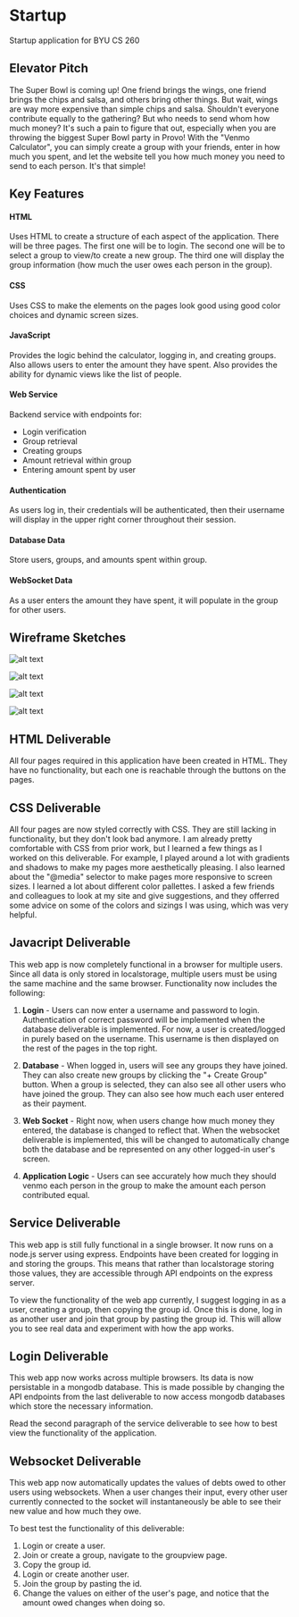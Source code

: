 # Startup
Startup application for BYU CS 260

## Elevator Pitch
The Super Bowl is coming up! One friend brings the wings, one friend brings the chips and salsa, and others bring other things. But wait, wings are way more expensive than simple chips and salsa. Shouldn't everyone contribute equally to the gathering? But who needs to send whom how much money? It's such a pain to figure that out, especially when you are throwing the biggest Super Bowl party in Provo! With the "Venmo Calculator", you can simply create a group with your friends, enter in how much you spent, and let the website tell you how much money you need to send to each person. It's that simple!

## Key Features
#### HTML
Uses HTML to create a structure of each aspect of the application. There will be three pages. The first one will be to login. The second one will be to select a group to view/to create a new group. The third one will display the group information (how much the user owes each person in the group).
#### CSS
Uses CSS to make the elements on the pages look good using good color choices and dynamic screen sizes.
#### JavaScript
Provides the logic behind the calculator, logging in, and creating groups. Also allows users to enter the amount they have spent. Also provides the ability for dynamic views like the list of people.
#### Web Service
Backend service with endpoints for:

- Login verification
- Group retrieval
- Creating groups
- Amount retrieval within group
- Entering amount spent by user
#### Authentication
As users log in, their credentials will be authenticated, then their username will display in the upper right corner throughout their session.
#### Database Data
Store users, groups, and amounts spent within group.
#### WebSocket Data
As a user enters the amount they have spent, it will populate in the group for other users. 

## Wireframe Sketches
![alt text](<image0 (11).jpeg>)

![alt text](image3.jpeg)

![alt text](image2.jpeg)

![alt text](<image1 (6).jpeg>)

## HTML Deliverable
All four pages required in this application have been created in HTML. They have no functionality, but each one is reachable through the buttons on the pages. 

## CSS Deliverable
All four pages are now styled correctly with CSS. They are still lacking in functionality, but they don't look bad anymore. I am already pretty comfortable with CSS from prior work, but I learned a few things as I worked on this deliverable. For example, I played around a lot with gradients and shadows to make my pages more aesthetically pleasing. I also learned about the "@media" selector to make pages more responsive to screen sizes. I learned a lot about different color pallettes. I asked a few friends and colleagues to look at my site and give suggestions, and they offerred some advice on some of the colors and sizings I was using, which was very helpful.

## Javacript Deliverable
This web app is now completely functional in a browser for multiple users. Since all data is only stored in localstorage, multiple users must be using the same machine and the same browser. Functionality now includes the following:

1) **Login** - Users can now enter a username and password to login. Authentication of correct password will be implemented when the database deliverable is implemented. For now, a user is created/logged in purely based on the username. This username is then displayed on the rest of the pages in the top right.

2) **Database** - When logged in, users will see any groups they have joined. They can also create new groups by clicking the "+ Create Group" button. When a group is selected, they can also see all other users who have joined the group. They can also see how much each user entered as their payment.

3) **Web Socket** - Right now, when users change how much money they entered, the database is changed to reflect that. When the websocket deliverable is implemented, this will be changed to automatically change both the database and be represented on any other logged-in user's screen.

4) **Application Logic** - Users can see accurately how much they should venmo each person in the group to make the amount each person contributed equal. 

## Service Deliverable
This web app is still fully functional in a single browser. It now runs on a node.js server using express. Endpoints have been created for logging in and storing the groups. This means that rather than localstorage storing those values, they are accessible through API endpoints on the express server. 

To view the functionality of the web app currently, I suggest logging in as a user, creating a group, then copying the group id. Once this is done, log in as another user and join that group by pasting the group id. This will allow you to see real data and experiment with how the app works.

## Login Deliverable
This web app now works across multiple browsers. Its data is now persistable in a mongodb database. This is made possible by changing the API endpoints from the last deliverable to now access mongodb databases which store the necessary information. 

Read the second paragraph of the service deliverable to see how to best view the functionality of the application. 

## Websocket Deliverable
This web app now automatically updates the values of debts owed to other users using websockets. When a user changes their input, every other user currently connected to the socket will instantaneously be able to see their new value and how much they owe.

To best test the functionality of this deliverable:

1) Login or create a user.
2) Join or create a group, navigate to the groupview page.
3) Copy the group id.
4) Login or create another user.
5) Join the group by pasting the id.
6) Change the values on either of the user's page, and notice that the amount owed changes when doing so.